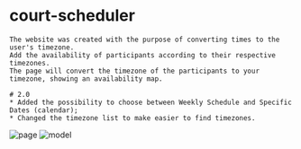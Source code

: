 # court-scheduler

```
The website was created with the purpose of converting times to the user's timezone.
Add the availability of participants according to their respective timezones.
The page will convert the timezone of the participants to your timezone, showing an availability map.
```
```
# 2.0
* Added the possibility to choose between Weekly Schedule and Specific Dates (calendar);
* Changed the timezone list to make easier to find timezones.
```

![page](https://github.com/user-attachments/assets/7ccbb9d3-a9aa-48f3-8a10-bc7d27b27478)
![model](https://github.com/user-attachments/assets/44c9dbc2-0f3b-4444-bff9-a2a4b586dfa8)

